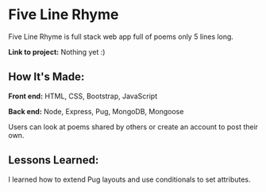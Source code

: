 # Five Line Rhyme
Five Line Rhyme is full stack web app full of poems only 5 lines long.

**Link to project:** Nothing yet :)

<!-- ![alt tag](http://placecorgi.com/1200/650) -->

## How It's Made:

**Front end:** HTML, CSS, Bootstrap, JavaScript

**Back end:** Node, Express, Pug, MongoDB, Mongoose

Users can look at poems shared by others or create an account to post their own.

<!-- ## Optimizations

None yet -->

## Lessons Learned:

I learned how to extend Pug layouts and use conditionals to set attributes. 

